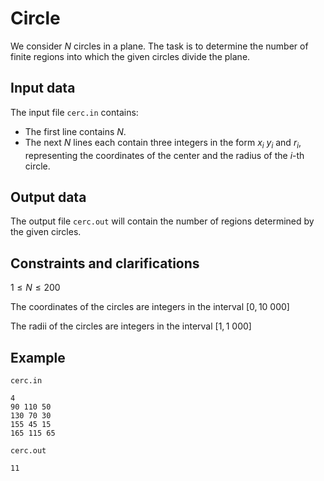 # Circle

We consider $N$ circles in a plane. The task is to determine the number of finite regions into which the given circles divide the plane. 

## Input data

The input file `cerc.in` contains:
- The first line contains $N$.
- The next $N$ lines each contain three integers in the form $x_i$ $y_i$ and $r_i$, representing the coordinates of the center and the radius of the $i$-th circle.

## Output data

The output file `cerc.out` will contain the number of regions determined by the given circles.

## Constraints and clarifications

$1 \leq N \leq 200$ 

The coordinates of the circles are integers in the interval $[0, 10\ 000]$ 

The radii of the circles are integers in the interval $[1, 1\ 000]$

## Example

`cerc.in`
```
4
90 110 50
130 70 30
155 45 15
165 115 65
```

`cerc.out`
```
11
```